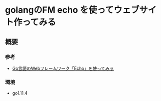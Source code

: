 # golangのFM echo を使ってウェブサイト作ってみる

## 概要

### 参考

 - [Go言語のWebフレームワーク「Echo」を使ってみる](https://qiita.com/y_ussie/items/8fcc3077274449478bc9)

### 環境

 - go1.11.4